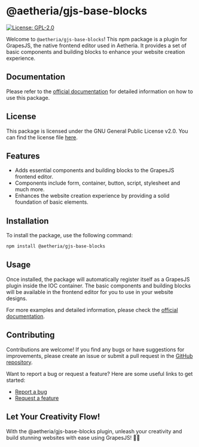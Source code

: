 # @aetheria/gjs-base-blocks

[![License: GPL-2.0](https://img.shields.io/badge/License-GPL--2.0-blue.svg)](https://github.com/override-sh/aetheria-frontend/blob/main/LICENSE)

Welcome to `@aetheria/gjs-base-blocks`! This npm package is a plugin for GrapesJS, the native frontend editor used in
Aetheria.
It provides a set of basic components and building blocks to enhance your website creation experience.

## Documentation

Please refer to the [official documentation](https://aetheria-docs.override.sh/packages/gjs-base-blocks) for detailed
information on how to use this package.

## License

This package is licensed under the GNU General Public License v2.0. You can find the license
file [here](https://github.com/override-sh/aetheria-frontend/blob/main/LICENSE).

## Features

- Adds essential components and building blocks to the GrapesJS frontend editor.
- Components include form, container, button, script, stylesheet and much more.
- Enhances the website creation experience by providing a solid foundation of basic elements.

## Installation

To install the package, use the following command:

```bash
npm install @aetheria/gjs-base-blocks
```

## Usage

Once installed, the package will automatically register itself as a GrapesJS plugin inside the IOC container.
The basic components and building
blocks will be available in the frontend editor for you to use in your website designs.

For more examples and detailed information, please check
the [official documentation](https://aetheria-docs.override.sh/packages/gjs-base-blocks).

## Contributing

Contributions are welcome! If you find any bugs or have suggestions for improvements, please create an issue or submit a
pull request in the [GitHub repository](https://github.com/override-sh/aetheria-frontend).

Want to report a bug or request a feature? Here are some useful links to get started:

- [Report a bug](https://github.com/override-sh/aetheria-frontend/issues/new?assignees=&labels=bug&projects=&template=bug_report.md&title=%5B%40aetheria%2Fgjs-base-blocks%5D%20BUG_TITLE)
- [Request a feature](https://github.com/override-sh/aetheria-frontend/issues/new?assignees=&labels=enhancement&projects=&template=feature_request.md&title=%5B%40aetheria%2Fgjs-base-blocks%5D%20FEATURE_TITLE)

## Let Your Creativity Flow!

With the @aetheria/gjs-base-blocks plugin, unleash your creativity and build stunning websites with ease using GrapesJS!
🎨✨
